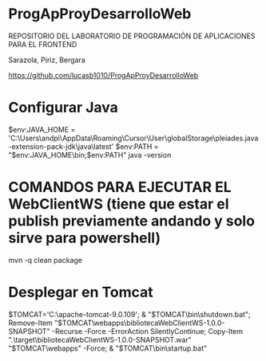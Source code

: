 # ProgApProyDesarrolloWeb
REPOSITORIO DEL LABORATORIO DE PROGRAMACIÓN DE APLICACIONES PARA EL FRONTEND

Sarazola, Piriz, Bergara

https://github.com/lucasb1010/ProgApProyDesarrolloWeb

# Configurar Java
$env:JAVA_HOME = 'C:\Users\andpi\AppData\Roaming\Cursor\User\globalStorage\pleiades.java-extension-pack-jdk\java\latest'
$env:PATH = "$env:JAVA_HOME\bin;$env:PATH"
java -version

# COMANDOS PARA EJECUTAR EL WebClientWS (tiene que estar el publish previamente andando y solo sirve para powershell)
mvn -q clean package

# Desplegar en Tomcat
$TOMCAT='C:\apache-tomcat-9.0.109'; & "$TOMCAT\bin\shutdown.bat"; Remove-Item "$TOMCAT\webapps\bibliotecaWebClientWS-1.0.0-SNAPSHOT" -Recurse -Force -ErrorAction SilentlyContinue; Copy-Item ".\target\bibliotecaWebClientWS-1.0.0-SNAPSHOT.war" "$TOMCAT\webapps" -Force; & "$TOMCAT\bin\startup.bat"
